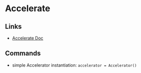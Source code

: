 # Accelerate

## Links

- [Accelerate Doc](https://huggingface.co/docs/accelerate/main/en/index)

## Commands

- simple Accelerator instantiation: `accelerator = Accelerator()`
